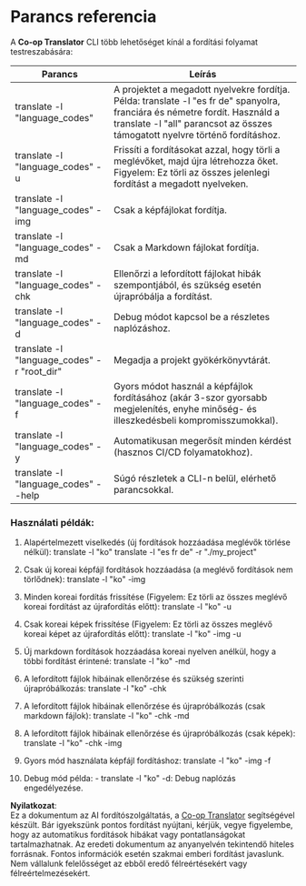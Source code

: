 <!--
CO_OP_TRANSLATOR_METADATA:
{
  "original_hash": "b38d8f042530a4bc872def7cb2c141cd",
  "translation_date": "2025-06-12T11:32:24+00:00",
  "source_file": "getting_started/command-reference.md",
  "language_code": "hu"
}
-->
# Parancs referencia
A **Co-op Translator** CLI több lehetőséget kínál a fordítási folyamat testreszabására:

Parancs                                      | Leírás
---------------------------------------------|-------------------------------------------------------------------------------------------------------------------------------------------------------------------------------------------------------
translate -l "language_codes"                | A projektet a megadott nyelvekre fordítja. Példa: translate -l "es fr de" spanyolra, franciára és németre fordít. Használd a translate -l "all" parancsot az összes támogatott nyelvre történő fordításhoz.
translate -l "language_codes" -u             | Frissíti a fordításokat azzal, hogy törli a meglévőket, majd újra létrehozza őket. Figyelem: Ez törli az összes jelenlegi fordítást a megadott nyelveken.
translate -l "language_codes" -img           | Csak a képfájlokat fordítja.
translate -l "language_codes" -md            | Csak a Markdown fájlokat fordítja.
translate -l "language_codes" -chk           | Ellenőrzi a lefordított fájlokat hibák szempontjából, és szükség esetén újrapróbálja a fordítást.
translate -l "language_codes" -d             | Debug módot kapcsol be a részletes naplózáshoz.
translate -l "language_codes" -r "root_dir"  | Megadja a projekt gyökérkönyvtárát.
translate -l "language_codes" -f             | Gyors módot használ a képfájlok fordításához (akár 3-szor gyorsabb megjelenítés, enyhe minőség- és illeszkedésbeli kompromisszumokkal).
translate -l "language_codes" -y             | Automatikusan megerősít minden kérdést (hasznos CI/CD folyamatokhoz).
translate -l "language_codes" --help         | Súgó részletek a CLI-n belül, elérhető parancsokkal.

### Használati példák:

  1. Alapértelmezett viselkedés (új fordítások hozzáadása meglévők törlése nélkül):   translate -l "ko"    translate -l "es fr de" -r "./my_project"

  2. Csak új koreai képfájl fordítások hozzáadása (a meglévő fordítások nem törlődnek):    translate -l "ko" -img

  3. Minden koreai fordítás frissítése (Figyelem: Ez törli az összes meglévő koreai fordítást az újrafordítás előtt):    translate -l "ko" -u

  4. Csak koreai képek frissítése (Figyelem: Ez törli az összes meglévő koreai képet az újrafordítás előtt):    translate -l "ko" -img -u

  5. Új markdown fordítások hozzáadása koreai nyelven anélkül, hogy a többi fordítást érintené:    translate -l "ko" -md

  6. A lefordított fájlok hibáinak ellenőrzése és szükség szerinti újrapróbálkozás: translate -l "ko" -chk

  7. A lefordított fájlok hibáinak ellenőrzése és újrapróbálkozás (csak markdown fájlok): translate -l "ko" -chk -md

  8. A lefordított fájlok hibáinak ellenőrzése és újrapróbálkozás (csak képek): translate -l "ko" -chk -img

  9. Gyors mód használata képfájl fordításhoz:    translate -l "ko" -img -f

  10. Debug mód példa: - translate -l "ko" -d: Debug naplózás engedélyezése.

**Nyilatkozat**:  
Ez a dokumentum az AI fordítószolgáltatás, a [Co-op Translator](https://github.com/Azure/co-op-translator) segítségével készült. Bár igyekszünk pontos fordítást nyújtani, kérjük, vegye figyelembe, hogy az automatikus fordítások hibákat vagy pontatlanságokat tartalmazhatnak. Az eredeti dokumentum az anyanyelvén tekintendő hiteles forrásnak. Fontos információk esetén szakmai emberi fordítást javaslunk. Nem vállalunk felelősséget az ebből eredő félreértésekért vagy félreértelmezésekért.